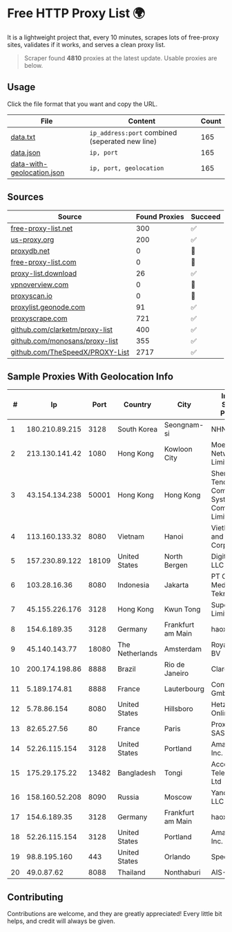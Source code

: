 
# Free HTTP Proxy List 🌍

It is a lightweight project that, every 10 minutes, scrapes lots of free-proxy sites, validates if it works, and serves a clean proxy list.


> Scraper found **4810** proxies at the latest update. Usable proxies are below.

## Usage

Click the file format that you want and copy the URL.


|File|Content|Count|
|----|-------|-----|
|[data.txt](https://raw.githubusercontent.com/themiralay/Proxy-List-World/master/data.txt)|`ip_address:port` combined (seperated new line)|165|
|[data.json](https://raw.githubusercontent.com/themiralay/Proxy-List-World/master/data.json)|`ip, port`|165|
|[data-with-geolocation.json](https://raw.githubusercontent.com/themiralay/Proxy-List-World/master/data-with-geolocation.json)|`ip, port, geolocation`|165|

## Sources

|Source|Found Proxies|Succeed|
|------|-------------|-------|
|[free-proxy-list.net](https://free-proxy-list.net)|300|✅|
|[us-proxy.org](https://www.us-proxy.org)|200|✅|
|[proxydb.net](http://proxydb.net)|0|🚫|
|[free-proxy-list.com](https://free-proxy-list.com/?page=&port=&type%5B%5D=http&type%5B%5D=https&up_time=0&search=Search)|0|🚫|
|[proxy-list.download](https://www.proxy-list.download/HTTP)|26|✅|
|[vpnoverview.com](https://vpnoverview.com/privacy/anonymous-browsing/free-proxy-servers)|0|🚫|
|[proxyscan.io](https://www.proxyscan.io)|0|🚫|
|[proxylist.geonode.com](https://proxylist.geonode.com/api/proxy-list?limit=300&page=1&sort_by=lastChecked&sort_type=desc&protocols=http,https)|91|✅|
|[proxyscrape.com](https://api.proxyscrape.com/v2/?request=displayproxies&protocol=http&timeout=10000&country=all&ssl=all&anonymity=all)|721|✅|
|[github.com/clarketm/proxy-list](https://raw.githubusercontent.com/clarketm/proxy-list/master/proxy-list-raw.txt)|400|✅|
|[github.com/monosans/proxy-list](https://raw.githubusercontent.com/monosans/proxy-list/main/proxies/http.txt)|355|✅|
|[github.com/TheSpeedX/PROXY-List](https://raw.githubusercontent.com/TheSpeedX/PROXY-List/master/http.txt)|2717|✅|


## Sample Proxies With Geolocation Info

|#|Ip|Port|Country|City|Internet Service Provider|
|-|--|----|-------|----|-------------------------|
|1|180.210.89.215|3128|South Korea|Seongnam-si|NHNCLOUD|
|2|213.130.141.42|1080|Hong Kong|Kowloon City|MoeChuang Network Limited|
|3|43.154.134.238|50001|Hong Kong|Hong Kong|Shenzhen Tencent Computer Systems Company Limited|
|4|113.160.133.32|8080|Vietnam|Hanoi|VietNam Post and Telecom Corporation|
|5|157.230.89.122|18109|United States|North Bergen|DigitalOcean, LLC|
|6|103.28.16.36|8080|Indonesia|Jakarta|PT Centrix Media Teknologi|
|7|45.155.226.176|3128|Hong Kong|Kwun Tong|Superhub Limited|
|8|154.6.189.35|3128|Germany|Frankfurt am Main|haoxiangyun|
|9|45.140.143.77|18080|The Netherlands|Amsterdam|RoyaleHosting BV|
|10|200.174.198.86|8888|Brazil|Rio de Janeiro|Claro S.A|
|11|5.189.174.81|8888|France|Lauterbourg|Contabo GmbH|
|12|5.78.86.154|8080|United States|Hillsboro|Hetzner Online GmbH|
|13|82.65.27.56|80|France|Paris|Proxad / Free SAS|
|14|52.26.115.154|3128|United States|Portland|Amazon.com, Inc.|
|15|175.29.175.22|13482|Bangladesh|Tongi|Access Telecom (BD) Ltd|
|16|158.160.52.208|8090|Russia|Moscow|Yandex.Cloud LLC|
|17|154.6.189.35|3128|Germany|Frankfurt am Main|haoxiangyun|
|18|52.26.115.154|3128|United States|Portland|Amazon.com, Inc.|
|19|98.8.195.160|443|United States|Orlando|Spectrum|
|20|49.0.87.62|8088|Thailand|Nonthaburi|AIS-Fibre|



## Contributing

Contributions are welcome, and they are greatly appreciated! Every
little bit helps, and credit will always be given.

